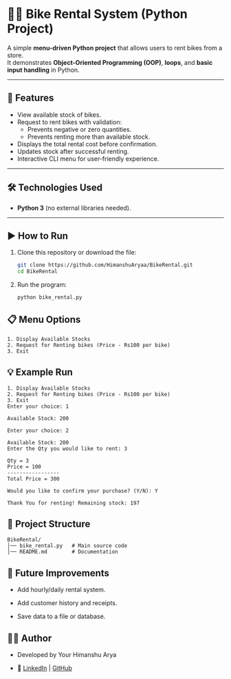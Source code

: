 # 🚴‍♂️ Bike Rental System (Python Project)

A simple **menu-driven Python project** that allows users to rent bikes from a store.  
It demonstrates **Object-Oriented Programming (OOP)**, **loops**, and **basic input handling** in Python.  

---

## 📌 Features
- View available stock of bikes.
- Request to rent bikes with validation:
  - Prevents negative or zero quantities.
  - Prevents renting more than available stock.
- Displays the total rental cost before confirmation.
- Updates stock after successful renting.
- Interactive CLI menu for user-friendly experience.

---

## 🛠️ Technologies Used
- **Python 3** (no external libraries needed).

---

## ▶️ How to Run

1. Clone this repository or download the file:
   ```bash
   git clone https://github.com/HimanshuAryaa/BikeRental.git
   cd BikeRental
   ```
2. Run the program:
   ```bash
   python bike_rental.py
   ```

## 📋 Menu Options
```
1. Display Available Stocks
2. Request for Renting bikes (Price - Rs100 per bike)
3. Exit
```
## 💡 Example Run
```
1. Display Available Stocks
2. Request for Renting bikes (Price - Rs100 per bike)
3. Exit
Enter your choice: 1

Available Stock: 200

Enter your choice: 2

Available Stock: 200
Enter the Qty you would like to rent: 3

Qty = 3
Price = 100
-----------------
Total Price = 300

Would you like to confirm your purchase? (Y/N): Y

Thank You for renting! Remaining stock: 197
```
## 📂 Project Structure
```
BikeRental/
│── bike_rental.py   # Main source code
│── README.md        # Documentation
```
## 🚀 Future Improvements

- Add hourly/daily rental system.

- Add customer history and receipts.

- Save data to a file or database.

## 👨‍💻 Author

- Developed by Your Himanshu Arya

- 🔗 [LinkedIn](https://linkedin.com/in/himanshuaryaa) | [GitHub](https://github.com/HimanshuAryaa)